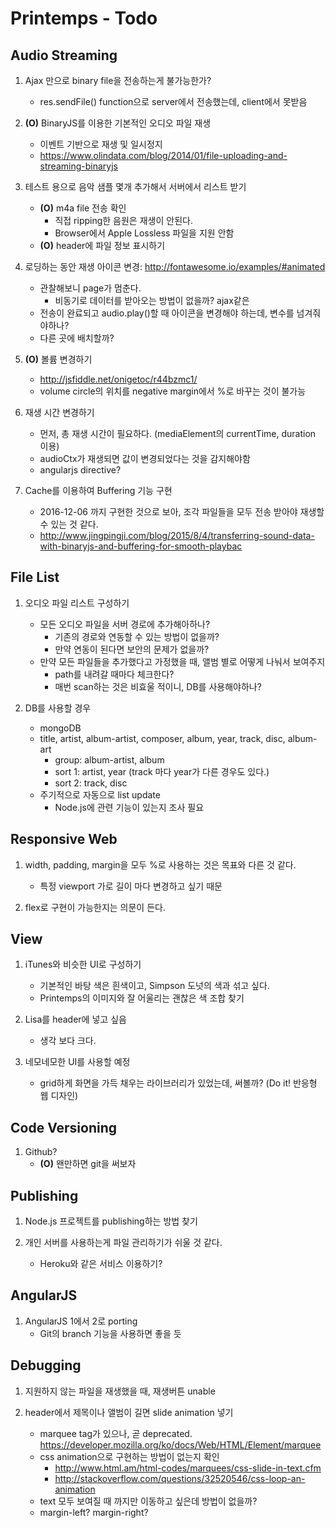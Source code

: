 # Printemps - Todo

## Audio Streaming
1. Ajax 만으로 binary file을 전송하는게 불가능한가?
	- res.sendFile() function으로 server에서 전송했는데, client에서 못받음

1. **(O)** BinaryJS를 이용한 기본적인 오디오 파일 재생
	- 이벤트 기반으로 재생 및 일시정지
	- <https://www.olindata.com/blog/2014/01/file-uploading-and-streaming-binaryjs>

1. 테스트 용으로 음악 샘플 몇개 추가해서 서버에서 리스트 받기
	- **(O)** m4a file 전송 확인
		- 직접 ripping한 음원은 재생이 안된다.
		- Browser에서 Apple Lossless 파일을 지원 안함
	- **(O)** header에 파일 정보 표시하기

1. 로딩하는 동안 재생 아이콘 변경: <http://fontawesome.io/examples/#animated>
	- 관찰해보니 page가 멈춘다.
		- 비동기로 데이터를 받아오는 방법이 없을까? ajax같은
	- 전송이 완료되고 audio.play()할 때 아이콘을 변경해야 하는데, 변수를 넘겨줘야하나?
	- 다른 곳에 배치할까?

1. **(O)** 볼륨 변경하기
	- <http://jsfiddle.net/onigetoc/r44bzmc1/>
	- volume circle의 위치를 negative margin에서 %로 바꾸는 것이 불가능

1. 재생 시간 변경하기
	- 먼저, 총 재생 시간이 필요하다. (mediaElement의 currentTime, duration 이용)
	- audioCtx가 재생되면 값이 변경되었다는 것을 감지해야함
	- angularjs directive?

1. Cache를 이용하여 Buffering 기능 구현
	- 2016-12-06 까지 구현한 것으로 보아, 조각 파일들을 모두 전송 받아야 재생할 수 있는 것 같다.
	- <http://www.jingpingji.com/blog/2015/8/4/transferring-sound-data-with-binaryjs-and-buffering-for-smooth-playbac>


## File List
1. 오디오 파일 리스트 구성하기
	- 모든 오디오 파일을 서버 경로에 추가해아하나?
		- 기존의 경로와 연동할 수 있는 방법이 없을까?
		- 만약 연동이 된다면 보안의 문제가 없을까?
	- 만약 모든 파일들을 추가했다고 가정했을 때, 앨범 별로 어떻게 나눠서 보여주지
		- path를 내려갈 때마다 체크한다?
		- 매번 scan하는 것은 비효울 적이니, DB를 사용해야하나?
		
1. DB를 사용할 경우
	- mongoDB
	- title, artist, album-artist, composer, album, year, track, disc, album-art
		- group: album-artist, album
		- sort 1: artist, year (track 마다 year가 다른 경우도 있다.)
		- sort 2: track, disc
	- 주기적으로 자동으로 list update
		- Node.js에 관련 기능이 있는지 조사 필요


## Responsive Web
1. width, padding, margin을 모두 %로 사용하는 것은 목표와 다른 것 같다.
	- 특정 viewport 가로 길이 마다 변경하고 싶기 때문
	
1. flex로 구현이 가능한지는 의문이 든다.


## View
1. iTunes와 비슷한 UI로 구성하기
	- 기본적인 바탕 색은 흰색이고, Simpson 도넛의 색과 섞고 싶다.
	- Printemps의 이미지와 잘 어울리는 괜찮은 색 조합 찾기

1. Lisa를 header에 넣고 싶음
	- 생각 보다 크다.
	
1. 네모네모한 UI를 사용할 예정
	- grid하게 화면을 가득 채우는 라이브러리가 있었는데, 써볼까? \(Do it! 반응형 웹 디자인\)


## Code Versioning
1. Github?
	- **(O)** 왠만하면 git을 써보자


## Publishing
1. Node.js 프로젝트를 publishing하는 방법 찾기

1. 개인 서버를 사용하는게 파일 관리하기가 쉬울 것 같다.
	- Heroku와 같은 서비스 이용하기?


## AngularJS
1. AngularJS 1에서 2로 porting
	- Git의 branch 기능을 사용하면 좋을 듯


## Debugging
1. 지원하지 않는 파일을 재생했을 때, 재생버튼 unable

1. header에서 제목이나 앨범이 길면 slide animation 넣기
	- marquee tag가 있으나, 곧 deprecated. <https://developer.mozilla.org/ko/docs/Web/HTML/Element/marquee>
	- css animation으로 구현하는 방법이 없는지 확인 
		- <http://www.html.am/html-codes/marquees/css-slide-in-text.cfm>
		- <http://stackoverflow.com/questions/32520546/css-loop-an-animation>
	- text 모두 보여질 때 까지만 이동하고 싶은데 방법이 없을까?
	- margin-left? margin-right?

